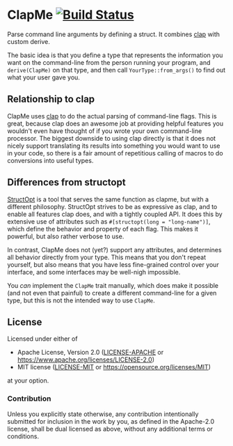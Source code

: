 # ClapMe [![Build Status](https://travis-ci.org/droundy/clapme.svg?branch=master)](https://travis-ci.org/droundy/clapme)

Parse command line arguments by defining a struct.  It combines
[clap](https://crates.io/crates/clap) with custom derive.

The basic idea is that you define a type that represents the
information you want on the command-line from the person running your
program, and `derive(ClapMe)` on that type, and then call
`YourType::from_args()` to find out what your user gave you.

## Relationship to clap

ClapMe uses [clap](https://clap.rs) to do the actual parsing of
command-line flags.  This is great, because clap does an awesome job
at providing helpful features you wouldn't even have thought of if you
wrote your own command-line processor.  The biggest downside to using
clap directly is that it does not nicely support translating its
results into something you would want to use in your code, so there is
a fair amount of repetitious calling of macros to do conversions into
useful types.

## Differences from structopt

[StructOpt](https://docs.rs/structopt) is a tool that serves the same
function as clapme, but with a different philosophy.  StructOpt
strives to be as expressive as clap, and to enable all features clap
does, and with a tightly coupled API.  It does this by extensive use
of attributes such as `#[structopt(long = "long-name")]`, which define
the behavior and property of each flag.  This makes it powerful, but
also rather verbose to use.

In contrast, ClapMe does not (yet?) support any attributes, and
determines all behavior directly from your type.  This means that you
don't repeat yourself, but also means that you have less fine-grained
control over your interface, and some interfaces may be well-nigh
impossible.

You *can* implement the `ClapMe` trait manually, which does make it
possible (and not even that painful) to create a different
command-line for a given type, but this is not the intended way to use
`ClapMe`.

## License

Licensed under either of

- Apache License, Version 2.0 ([LICENSE-APACHE](LICENSE-APACHE) or
  <https://www.apache.org/licenses/LICENSE-2.0>)
- MIT license ([LICENSE-MIT](LICENSE-MIT) or
  <https://opensource.org/licenses/MIT>)

at your option.

### Contribution

Unless you explicitly state otherwise, any contribution intentionally
submitted for inclusion in the work by you, as defined in the
Apache-2.0 license, shall be dual licensed as above, without any
additional terms or conditions.

